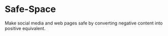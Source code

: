 # Safe-Space
Make social media and web pages safe by converting negative content into positive equivalent.
